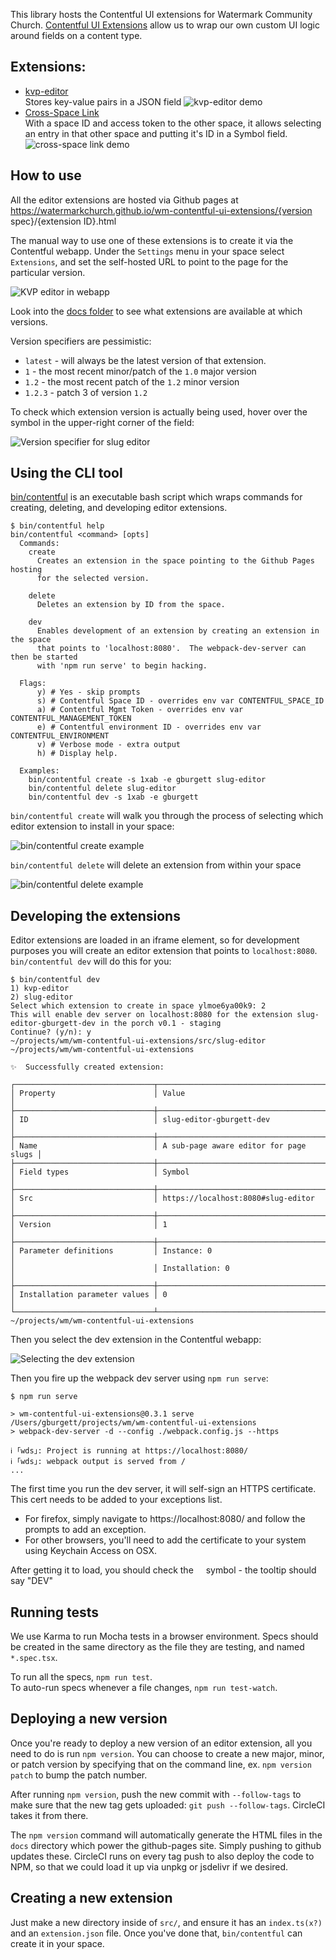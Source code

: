 
This library hosts the Contentful UI extensions for Watermark Community Church.
[Contentful UI Extensions](https://www.contentful.com/developers/docs/concepts/uiextensions/)
allow us to wrap our own custom UI logic around fields on a content type.

## Extensions:

* [kvp-editor](tree/master/src/kvp-editor)  
    Stores key-value pairs in a JSON field
    ![kvp-editor demo](readmedoc/kvp-editor.png)
* [Cross-Space Link](tree/master/src/cross-space-link)  
    With a space ID and access token to the other space, it allows selecting an
    entry in that other space and putting it's ID in a Symbol field.
    ![cross-space link demo](readmedoc/cross-space-link.gif)

## How to use

All the editor extensions are hosted via Github pages at
https://watermarkchurch.github.io/wm-contentful-ui-extensions/{version spec}/{extension ID}.html

The manual way to use one of these extensions is to create it via the Contentful webapp.
Under the `Settings` menu in your space select `Extensions`, and set the self-hosted
URL to point to the page for the particular version.

![KVP editor in webapp](readmedoc/kvp-editor-webapp.png)

Look into the [docs folder](docs/) to see what extensions are available at which versions.

Version specifiers are pessimistic:

* `latest` - will always be the latest version of that extension.
* `1` - the most recent minor/patch of the `1.0` major version
* `1.2` - the most recent patch of the `1.2` minor version
* `1.2.3` - patch 3 of version `1.2`

To check which extension version is actually being used, hover over the 
<img src="images/logo-blue.svg" width="12px" height="12px"></img> symbol in the
upper-right corner of the field:

![Version specifier for slug editor](readmedoc/slug-editor-version.png)

## Using the CLI tool

[bin/contentful](bin/contentful) is an executable bash script which wraps commands
for creating, deleting, and developing editor extensions.

```
$ bin/contentful help
bin/contentful <command> [opts]
  Commands:
    create
      Creates an extension in the space pointing to the Github Pages hosting
      for the selected version.

    delete
      Deletes an extension by ID from the space.

    dev
      Enables development of an extension by creating an extension in the space
      that points to 'localhost:8080'.  The webpack-dev-server can then be started
      with 'npm run serve' to begin hacking.

  Flags:
      y) # Yes - skip prompts
      s) # Contentful Space ID - overrides env var CONTENTFUL_SPACE_ID
      a) # Contentful Mgmt Token - overrides env var CONTENTFUL_MANAGEMENT_TOKEN
      e) # Contentful environment ID - overrides env var CONTENTFUL_ENVIRONMENT
      v) # Verbose mode - extra output
      h) # Display help.

  Examples:
    bin/contentful create -s 1xab -e gburgett slug-editor
    bin/contentful delete slug-editor
    bin/contentful dev -s 1xab -e gburgett
```

`bin/contentful create` will walk you through the process of selecting which editor extension to install in your space:

![bin/contentful create example](readmedoc/create.gif)

`bin/contentful delete` will delete an extension from within your space

![bin/contentful delete example](readmedoc/delete.gif)

## Developing the extensions

Editor extensions are loaded in an iframe element, so for development purposes
you will create an editor extension that points to `localhost:8080`.
`bin/contentful dev` will do this for you:

```
$ bin/contentful dev
1) kvp-editor
2) slug-editor
Select which extension to create in space ylmoe6ya00k9: 2
This will enable dev server on localhost:8080 for the extension slug-editor-gburgett-dev in the porch v0.1 - staging
Continue? (y/n): y
~/projects/wm/wm-contentful-ui-extensions/src/slug-editor ~/projects/wm/wm-contentful-ui-extensions

✨  Successfully created extension:

┌───────────────────────────────┬────────────────────────────────────────┐
│ Property                      │ Value                                  │
├───────────────────────────────┼────────────────────────────────────────┤
│ ID                            │ slug-editor-gburgett-dev               │
├───────────────────────────────┼────────────────────────────────────────┤
│ Name                          │ A sub-page aware editor for page slugs │
├───────────────────────────────┼────────────────────────────────────────┤
│ Field types                   │ Symbol                                 │
├───────────────────────────────┼────────────────────────────────────────┤
│ Src                           │ https://localhost:8080#slug-editor     │
├───────────────────────────────┼────────────────────────────────────────┤
│ Version                       │ 1                                      │
├───────────────────────────────┼────────────────────────────────────────┤
│ Parameter definitions         │ Instance: 0                            │
│                               │ Installation: 0                        │
├───────────────────────────────┼────────────────────────────────────────┤
│ Installation parameter values │ 0                                      │
└───────────────────────────────┴────────────────────────────────────────┘
~/projects/wm/wm-contentful-ui-extensions
```

Then you select the dev extension in the Contentful webapp:

![Selecting the dev extension](readmedoc/slug-editor-gburgett-dev.png)


Then you fire up the webpack dev server using `npm run serve`:

```
$ npm run serve

> wm-contentful-ui-extensions@0.3.1 serve /Users/gburgett/projects/wm/wm-contentful-ui-extensions
> webpack-dev-server -d --config ./webpack.config.js --https

ℹ ｢wds｣: Project is running at https://localhost:8080/
ℹ ｢wds｣: webpack output is served from /
...
```

The first time you run the dev server, it will self-sign an HTTPS certificate.
This cert needs to be added to your exceptions list.
* For firefox, simply navigate to https://localhost:8080/ and follow the prompts to add an exception.
* For other browsers, you'll need to add the certificate to your system using Keychain Access on OSX.

After getting it to load, you should check the
<img src="images/logo-blue.svg" width="12px" height="12px"></img>
symbol - the tooltip should say "DEV"

## Running tests

We use Karma to run Mocha tests in a browser environment.  Specs should be created
in the same directory as the file they are testing, and named `*.spec.tsx`.

To run all the specs, `npm run test`.  
To auto-run specs whenever a file changes, `npm run test-watch`.

## Deploying a new version

Once you're ready to deploy a new version of an editor extension, all you need to
do is run `npm version`.  You can choose to create a new major, minor, or patch
version by specifying that on the command line, ex. `npm version patch` to bump
the patch number.

After running `npm version`, push the new commit with `--follow-tags` to make sure
that the new tag gets uploaded: `git push --follow-tags`.  CircleCI takes it from
there.

The `npm version` command will automatically generate the HTML files in the `docs`
directory which power the github-pages site.  Simply pushing to github updates these.
CircleCI runs on every tag push to also deploy the code to NPM, so that we could
load it up via unpkg or jsdelivr if we desired.

## Creating a new extension

Just make a new directory inside of `src/`, and ensure it has an `index.ts(x?)` and
an `extension.json` file.  Once you've done that, `bin/contentful` can create it
in your space.
